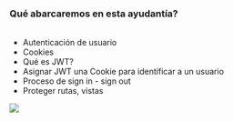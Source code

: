 ### Qué abarcaremos en esta ayudantía?

<div class='flex gap-20 mt-10 '>

<div>

- Autenticación de usuario
- Cookies
- Qué es JWT?
- Asignar JWT una Cookie para identificar a un usuario
- Proceso de sign in - sign out
- Proteger rutas, vistas
  
</div>

<img class='rounded-md w-72 object-fit ' src='https://preview.redd.it/coding-cat-is-raising-your-productivity-3-v0-dtkrm36qtnb81.png?auto=webp&s=bf17359fa9c55f41e0e1910558f4a8475b28091c'/>

</div>

<style>
    ul {
        margin-top: 2rem;
    }
</style>